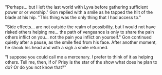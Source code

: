 "Perhaps... but I left the last world with Lyva before gathering sufficient power or or worship." Gon replied with a smile as he tapped the hilt of the blade at his hip. "This thing was the only thing that I had access to." 

"Side effects... are not outside the realm of possibility, but I would not have risked others helping me... the path of vengeance is only to share the pain others inflict on you... not the pain you inflict on yourself." Gon continued quietly after a pause, as the smile fled from his face. After another moment, he shook his head and with a sigh a smile returned.

"I suppose you could call me a mercenary. *I* prefer to think of it as helping others. Tell me, then, if ol' Prisy is the star of the show what does he plan to do? Or do you not know that?"